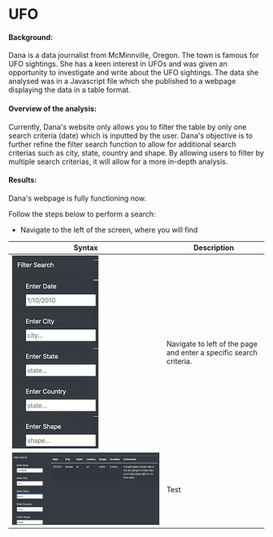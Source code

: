 # UFO


#### Background:

Dana is a data journalist from McMinnville, Oregon. The town is famous for UFO sightings. She has a keen interest in UFOs and was given an opportunity to investigate and write about the UFO sightings. The data she analysed was in a Javascript file which she published to a webpage displaying the data in a table format.

#### Overview of the analysis:

Currently, Dana's website only allows you to filter the table by only one search criteria (date) which is inputted by the user. Dana's objective is to further refine the filter search function to allow for additional search criterias such as city, state, country and shape. By allowing users to filter by multiple search criterias, it will allow for a more in-depth analysis.

#### Results:

Dana's webpage is fully functioning now.

Follow the steps below to perform a search:

  * Navigate to the left of the screen, where you will find 

| Syntax      | Description |
| ----------- | ----------- |
| ![input](https://github.com/YanLuong/UFO/blob/main/static/images/input_text.png)   | Navigate to left of the page and enter a specific search criteria.       |
|![2 filters](https://github.com/YanLuong/UFO/blob/main/static/images/2date_and_shape.png) |  Test     |

